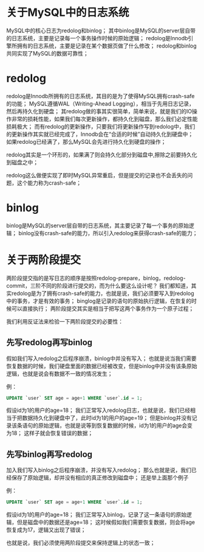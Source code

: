 # 关于MySQL中的日志系统
MySQL中的核心日志为redolog和binlog；
其中binlog是MySQL的server层自带的日志系统，主要是记录每一个事务操作时候的原始逻辑；
redolog是Innodb引擎所拥有的日志系统，主要是记录在某个数据页做了什么修改；
redolog和binlog共同实现了MySQL的数据可靠性；

# redolog
redolog是Innodb所拥有的日志系统，其目的是为了使得MySQL拥有crash-safe的功能；
MySQL遵循WAL（Writing-Ahead Logging），相当于先用日志记录，然后再持久化到硬盘；
其redolog做的事其实很简单，简单来说，就是我们的IO操作非常的损耗性能，如果我们每次更新操作，都持久化到磁盘，那么我们必定性能损耗极大；
而有redolog的更新操作，只要我们将更新操作写到redolog中，我们的更新操作其实就已经完成了，Innodb会在“合适的时候”自动持久化到硬盘中；
如果redolog已经满了，那么MySQL会先进行持久化到硬盘的操作；

redolog其实是一个环形的，如果满了则会持久化部分到磁盘中,擦除之前要持久化到磁盘之中；

redolog这么做便实现了即时MySQL异常重启，但是提交的记录也不会丢失的问题，这个能力称为crash-safe；

# binlog
binlog是MySQL的server层自带的日志系统，其主要记录了每一个事务的原始逻辑；
binlog没有crash-safe的能力，所以引入redolog来获得crash-safe的能力；

# 关于两阶段提交
两阶段提交指的是写日志的顺序是按照redolog-prepare，binlog，redolog-commit，三阶不同的阶段进行提交的，而为什么要这么设计呢？
我们都知道，其实redolog是为了拥有crash-safe的能力，也就是说，我们必须要写入到redolog中的事务，才是有效的事务；
binglog是记录的语句的原始执行逻辑，在恢复的时候可以直接执行；
两阶段提交其实是相当于把写这两个事务作为一个原子过程；

我们利用反证法来检验一下两阶段提交的必要性：
## 先写redolog再写binlog
假如我们写入redolog之后程序崩溃，binlog中并没有写入；
也就是说当我们需要恢复数据的时候，我们硬盘里面的数据已经被改变，但是binlog中并没有该条原始逻辑，也就是说会有数据不一致的情况发生；

例：
```sql
UPDATE `user` SET age = age+1 WHERE `user`.id = 1;
```
假设id为1的用户的age=18；
我们正常写入redolog日志，也就是说，我们已经相当于把数据持久化到硬盘中了，此时id为1的用户的age=19；
但是binlog并没有记录该条语句的原始逻辑，也就是说等到恢复数据的时候，id为1的用户的age会变为18；
这样子就会恢复错误的数据；

## 先写binlog再写redolog
加入我们写入binlog之后程序崩溃，并没有写入redolog；
那么也就是说，我们已经保存了原始逻辑，却并没有相应的真正修改到磁盘中；
还是举上面那个例子

例：
```sql
UPDATE `user` SET age = age+1 WHERE `user`.id = 1;
```
假设id为1的用户的age=18；
我们正常写入binlog，记录了这一条语句的原始逻辑，但是磁盘中的数据还是age=18；
这时候假如我们需要恢复数据，则会将age恢复成为17，逻辑又出现了错误；

也就是说，我们必须使用两阶段提交来保持逻辑上的状态一致；

